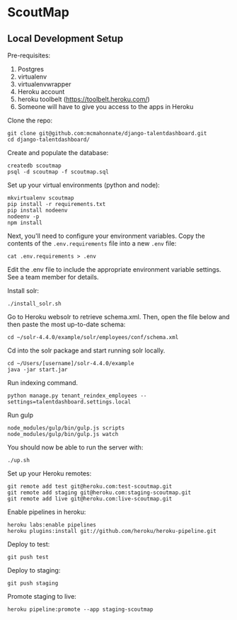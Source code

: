 ScoutMap
=========

Local Development Setup
---------------------
Pre-requisites:
  1. Postgres
  1. virtualenv
  1. virtualenvwrapper
  1. Heroku account
  1. heroku toolbelt (https://toolbelt.heroku.com/)
  1. Someone will have to give you access to the apps in Heroku

Clone the repo:
```
git clone git@github.com:mcmahonnate/django-talentdashboard.git
cd django-talentdashboard/
```

Create and populate the database:
```
createdb scoutmap
psql -d scoutmap -f scoutmap.sql
```

Set up your virtual environments (python and node):
```
mkvirtualenv scoutmap
pip install -r requirements.txt
pip install nodeenv
nodeenv -p
npm install
```

Next, you'll need to configure your environment variables. Copy the contents of the `.env.requirements` file into a new `.env` file:
```
cat .env.requirements > .env
```

Edit the .env file to include the appropriate environment variable settings. See a team member for details.

Install solr:
```
./install_solr.sh

```
Go to Heroku websolr to retrieve schema.xml. Then, open the file below and then paste the most up-to-date schema:
```
cd ~/solr-4.4.0/example/solr/employees/conf/schema.xml

```
Cd into the solr package and start running solr locally. 
```
cd ~/Users/[username]/solr-4.4.0/example
java -jar start.jar
```

Run indexing command. 
```
python manage.py tenant_reindex_employees --settings=talentdashboard.settings.local

```
Run gulp 
```
node_modules/gulp/bin/gulp.js scripts
node_modules/gulp/bin/gulp.js watch

```

You should now be able to run the server with:
```
./up.sh
```

Set up your Heroku remotes:
```
git remote add test git@heroku.com:test-scoutmap.git
git remote add staging git@heroku.com:staging-scoutmap.git
git remote add live git@heroku.com:live-scoutmap.git
```

Enable pipelines in heroku:
```
heroku labs:enable pipelines
heroku plugins:install git://github.com/heroku/heroku-pipeline.git
```

Deploy to test:
```
git push test
```

Deploy to staging:
```
git push staging
```

Promote staging to live:
```
heroku pipeline:promote --app staging-scoutmap
```
